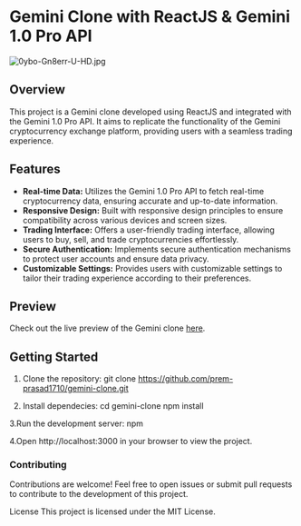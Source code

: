# Gemini Clone with ReactJS & Gemini 1.0 Pro API

![![0ybo-Gn8err-U-HD.jpg](https://i.postimg.cc/HsTRHVyD/0ybo-Gn8err-U-HD.jpg)](https://postimg.cc/grBNHcsN)

## Overview

This project is a Gemini clone developed using ReactJS and integrated with the Gemini 1.0 Pro API. It aims to replicate the functionality of the Gemini cryptocurrency exchange platform, providing users with a seamless trading experience.

## Features

- **Real-time Data:** Utilizes the Gemini 1.0 Pro API to fetch real-time cryptocurrency data, ensuring accurate and up-to-date information.
- **Responsive Design:** Built with responsive design principles to ensure compatibility across various devices and screen sizes.
- **Trading Interface:** Offers a user-friendly trading interface, allowing users to buy, sell, and trade cryptocurrencies effortlessly.
- **Secure Authentication:** Implements secure authentication mechanisms to protect user accounts and ensure data privacy.
- **Customizable Settings:** Provides users with customizable settings to tailor their trading experience according to their preferences.

## Preview

Check out the live preview of the Gemini clone [here](https://gemini17.netlify.app/).

## Getting Started

1. Clone the repository:
git clone https://github.com/prem-prasad1710/gemini-clone.git

2. Install dependecies:
cd gemini-clone
npm install

3.Run the development server:
npm 

4.Open http://localhost:3000 in your browser to view the project.

<h3>Contributing</h3>
Contributions are welcome! Feel free to open issues or submit pull requests to contribute to the development of this project.

License
This project is licensed under the MIT License.
